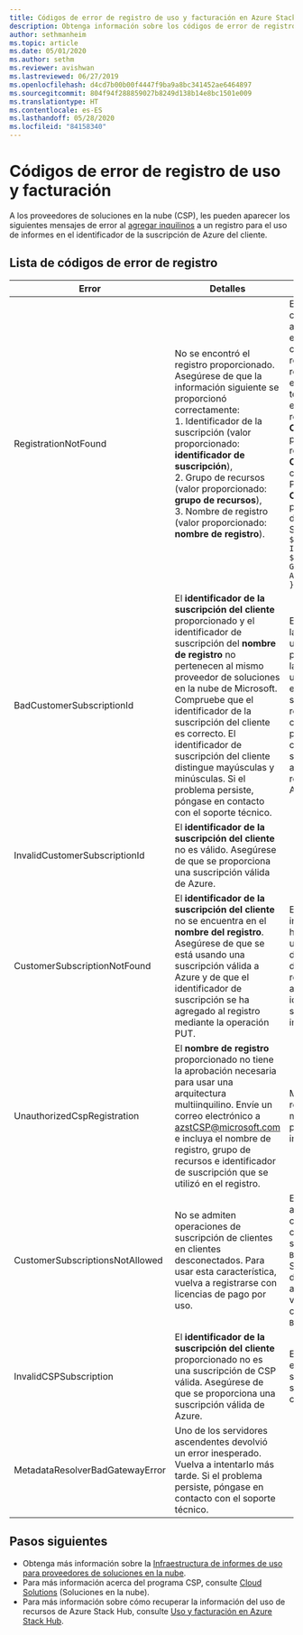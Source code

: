 ```yaml
---
title: Códigos de error de registro de uso y facturación en Azure Stack Hub
description: Obtenga información sobre los códigos de error de registro de uso y facturación en Azure Stack Hub.
author: sethmanheim
ms.topic: article
ms.date: 05/01/2020
ms.author: sethm
ms.reviewer: avishwan
ms.lastreviewed: 06/27/2019
ms.openlocfilehash: d4cd7b00b00f4447f9ba9a8bc341452ae6464897
ms.sourcegitcommit: 804f94f288859027b8249d138b14e8bc1501e009
ms.translationtype: HT
ms.contentlocale: es-ES
ms.lasthandoff: 05/28/2020
ms.locfileid: "84158340"
---
```

# <a name="usage-and-billing-registration-error-codes"></a>Códigos de error de registro de uso y facturación

A los proveedores de soluciones en la nube (CSP), les pueden aparecer los siguientes mensajes de error al [agregar inquilinos](azure-stack-csp-ref-operations.md#add-tenant-to-registration) a un registro para el uso de informes en el identificador de la suscripción de Azure del cliente.

## <a name="list-of-registration-error-codes"></a>Lista de códigos de error de registro

| Error   | Detalles  | Comentarios  |
|---|---|---|
| RegistrationNotFound | No se encontró el registro proporcionado. Asegúrese de que la información siguiente se proporcionó correctamente:<br>1. Identificador de la suscripción (valor proporcionado: **identificador de suscripción**),<br>2. Grupo de recursos (valor proporcionado: **grupo de recursos**),<br>3. Nombre de registro (valor proporcionado: **nombre de registro**). | Este error suele producirse cuando la información que apunta al registro inicial no es correcta. Si necesita comprobar el grupo de recursos y el nombre del registro, puede encontrarlo en Azure Portal al enumerar todos los recursos. Si encuentra más de un recurso de registro, busque **CloudDeploymentID** en las propiedades y seleccione el registro cuyo **CloudDeploymentID** coincida con el de su nube. Para buscar el objeto **CloudDeploymentID**, puede usar este comando de PowerShell en Azure Stack Hub:<br>`$azureStackStampInfo = Invoke-Command -Session $session -ScriptBlock { Get-AzureStackStampInformation }` |
| BadCustomerSubscriptionId | El **identificador de la suscripción del cliente** proporcionado y el identificador de suscripción del **nombre de registro** no pertenecen al mismo proveedor de soluciones en la nube de Microsoft. Compruebe que el identificador de la suscripción del cliente es correcto. El identificador de suscripción del cliente distingue mayúsculas y minúsculas. Si el problema persiste, póngase en contacto con el soporte técnico. | Este error aparece cuando la suscripción del cliente es una suscripción de proveedor de soluciones en la nube, pero se transfiere a un asociado de CSP que no es al que se transfiere la suscripción utilizada en el registro inicial. Esta comprobación se realiza para evitar una situación cuya consecuencia podría ser que se facturara a un asociado de CSP que no es responsable del uso de Azure Stack Hub. |
| InvalidCustomerSubscriptionId  | El **identificador de la suscripción del cliente** no es válido. Asegúrese de que se proporciona una suscripción válida de Azure. |   |
| CustomerSubscriptionNotFound  | El **identificador de la suscripción del cliente** no se encuentra en el **nombre del registro**. Asegúrese de que se está usando una suscripción válida a Azure y de que el identificador de suscripción se ha agregado al registro mediante la operación PUT. | Este error se produce al intentar comprobar que se ha agregado un inquilino a una suscripción, pero no se detecta que la suscripción del cliente está asociada al registro. El cliente no se ha agregado al registro o el identificador de suscripción se ha escrito incorrectamente. |
| UnauthorizedCspRegistration | El **nombre de registro** proporcionado no tiene la aprobación necesaria para usar una arquitectura multiinquilino. Envíe un correo electrónico a azstCSP@microsoft.com e incluya el nombre de registro, grupo de recursos e identificador de suscripción que se utilizó en el registro. | Microsoft debe aprobar un registro para el modo multiinquilino para que pueda empezar a agregarle inquilinos. |
| CustomerSubscriptionsNotAllowed | No se admiten operaciones de suscripción de clientes en clientes desconectados. Para usar esta característica, vuelva a registrarse con licencias de pago por uso. | El registro al que intenta agregar inquilinos es de capacidad. Por tanto, cuando se creó el registro, se usó el parámetro `BillingModel Capacity`. Solo se permiten registros de pago por uso para agregar inquilinos. Debe volver a realizar el registro con el parámetro `BillingModel PayAsYouUse`. |
| InvalidCSPSubscription | El **identificador de la suscripción del cliente** proporcionado no es una suscripción de CSP válida. Asegúrese de que se proporciona una suscripción válida de Azure. | Es muy probable que el error se deba a que la suscripción del cliente no se ha escrito correctamente. |
| MetadataResolverBadGatewayError | Uno de los servidores ascendentes devolvió un error inesperado. Vuelva a intentarlo más tarde. Si el problema persiste, póngase en contacto con el soporte técnico. |

## <a name="next-steps"></a>Pasos siguientes

- Obtenga más información sobre la [Infraestructura de informes de uso para proveedores de soluciones en la nube](azure-stack-csp-ref-infrastructure.md).
- Para más información acerca del programa CSP, consulte [Cloud Solutions](https://partner.microsoft.com/solutions/microsoft-cloud-solutions) (Soluciones en la nube).
- Para más información sobre cómo recuperar la información del uso de recursos de Azure Stack Hub, consulte [Uso y facturación en Azure Stack Hub](azure-stack-billing-and-chargeback.md).
